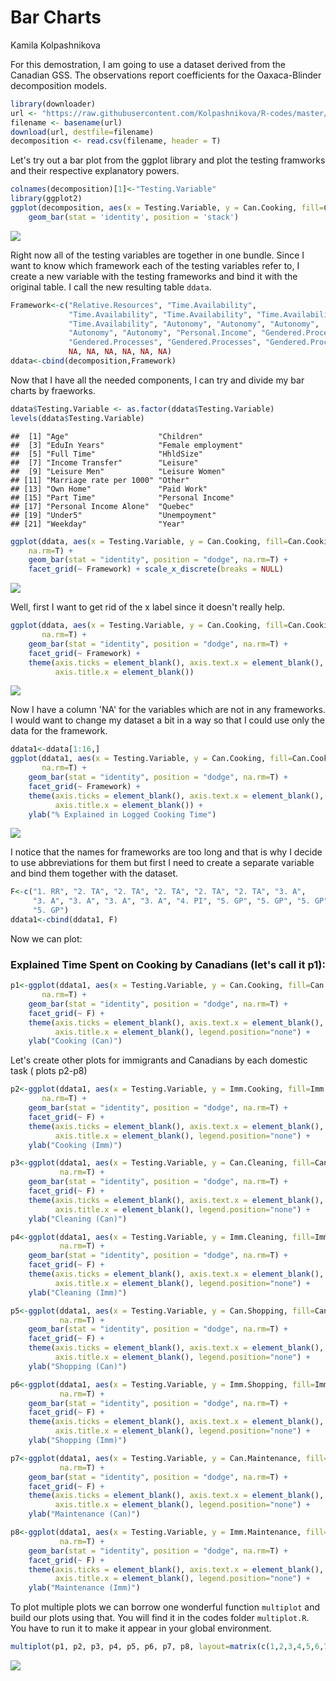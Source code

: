 # Bar Charts
Kamila Kolpashnikova  

For this demostration, I am going to use a dataset derived from the Canadian GSS. The observations report coefficients for the Oaxaca-Blinder decomposition models.


```r
library(downloader) 
url <- "https://raw.githubusercontent.com/Kolpashnikova/R-codes/master/for%20r%20decomposition.csv"
filename <- basename(url)
download(url, destfile=filename)
decomposition <- read.csv(filename, header = T)
```

Let's try out a bar plot from the ggplot library and plot the testing framworks and their respective explanatory powers.


```r
colnames(decomposition)[1]<-"Testing.Variable"
library(ggplot2)
ggplot(decomposition, aes(x = Testing.Variable, y = Can.Cooking, fill=Can.Cooking)) + 
    geom_bar(stat = 'identity', position = 'stack') 
```

![](Bar_Plots_files/figure-html/unnamed-chunk-2-1.png) 
 
Right now all of the testing variables are together in one bundle. Since I want to know which framework each of the testing variables refer to, I create a new variable with the testing frameworks and bind it with the original table. I call the new resulting table `ddata`.


```r
Framework<-c("Relative.Resources", "Time.Availability", 
             "Time.Availability", "Time.Availability", "Time.Availability", 
             "Time.Availability", "Autonomy", "Autonomy", "Autonomy", 
             "Autonomy", "Autonomy", "Personal.Income", "Gendered.Processes", 
             "Gendered.Processes", "Gendered.Processes", "Gendered.Processes", 
             NA, NA, NA, NA, NA, NA)
ddata<-cbind(decomposition,Framework)
```

Now that I have all the needed components, I can try and divide my bar charts by fraeworks.


```r
ddata$Testing.Variable <- as.factor(ddata$Testing.Variable) 
levels(ddata$Testing.Variable)
```

```
##  [1] "Age"                    "Children"              
##  [3] "EduIn Years"            "Female employment"     
##  [5] "Full Time"              "HhldSize"              
##  [7] "Income Transfer"        "Leisure"               
##  [9] "Leisure Men"            "Leisure Women"         
## [11] "Marriage rate per 1000" "Other"                 
## [13] "Own Home"               "Paid Work"             
## [15] "Part Time"              "Personal Income"       
## [17] "Personal Income Alone"  "Quebec"                
## [19] "Under5"                 "Unempoyment"           
## [21] "Weekday"                "Year"
```

```r
ggplot(ddata, aes(x = Testing.Variable, y = Can.Cooking, fill=Can.Cooking), 
    na.rm=T) + 
    geom_bar(stat = "identity", position = "dodge", na.rm=T) + 
    facet_grid(~ Framework) + scale_x_discrete(breaks = NULL)
```

![](Bar_Plots_files/figure-html/unnamed-chunk-4-1.png) 

Well, first I want to get rid of the x label since it doesn't really help.



```r
ggplot(ddata, aes(x = Testing.Variable, y = Can.Cooking, fill=Can.Cooking), 
       na.rm=T) + 
    geom_bar(stat = "identity", position = "dodge", na.rm=T) + 
    facet_grid(~ Framework) + 
    theme(axis.ticks = element_blank(), axis.text.x = element_blank(),
          axis.title.x = element_blank())
```

![](Bar_Plots_files/figure-html/unnamed-chunk-5-1.png) 

Now I have a column 'NA' for the variables which are not in any frameworks. I would want to change my dataset a bit in a way so that I could use only the data for the framework.


```r
ddata1<-ddata[1:16,]
ggplot(ddata1, aes(x = Testing.Variable, y = Can.Cooking, fill=Can.Cooking), 
       na.rm=T) + 
    geom_bar(stat = "identity", position = "dodge", na.rm=T) + 
    facet_grid(~ Framework) + 
    theme(axis.ticks = element_blank(), axis.text.x = element_blank(),
          axis.title.x = element_blank()) +
    ylab("% Explained in Logged Cooking Time")
```

![](Bar_Plots_files/figure-html/unnamed-chunk-6-1.png) 

I notice that the names for frameworks are too long and that is why I decide to use abbreviations for them but first I need to create a separate variable and bind them together with the dataset.


```r
F<-c("1. RR", "2. TA", "2. TA", "2. TA", "2. TA", "2. TA", "3. A",  
     "3. A", "3. A", "3. A", "3. A", "4. PI", "5. GP", "5. GP", "5. GP",
     "5. GP")
ddata1<-cbind(ddata1, F)
```

Now we can plot:

### Explained Time Spent on Cooking by Canadians (let's call it p1):


```r
p1<-ggplot(ddata1, aes(x = Testing.Variable, y = Can.Cooking, fill=Can.Cooking), 
       na.rm=T) +
    geom_bar(stat = "identity", position = "dodge", na.rm=T) + 
    facet_grid(~ F) + 
    theme(axis.ticks = element_blank(), axis.text.x = element_blank(),
          axis.title.x = element_blank(), legend.position="none") +
    ylab("Cooking (Can)") 
```

Let's create other plots for immigrants and Canadians by each domestic task ( plots p2-p8)



```r
p2<-ggplot(ddata1, aes(x = Testing.Variable, y = Imm.Cooking, fill=Imm.Cooking), 
       na.rm=T) +
    geom_bar(stat = "identity", position = "dodge", na.rm=T) + 
    facet_grid(~ F) + 
    theme(axis.ticks = element_blank(), axis.text.x = element_blank(),
          axis.title.x = element_blank(), legend.position="none") +
    ylab("Cooking (Imm)") 

p3<-ggplot(ddata1, aes(x = Testing.Variable, y = Can.Cleaning, fill=Can.Cleaning), 
           na.rm=T) +
    geom_bar(stat = "identity", position = "dodge", na.rm=T) + 
    facet_grid(~ F) + 
    theme(axis.ticks = element_blank(), axis.text.x = element_blank(),
          axis.title.x = element_blank(), legend.position="none") +
    ylab("Cleaning (Can)") 

p4<-ggplot(ddata1, aes(x = Testing.Variable, y = Imm.Cleaning, fill=Imm.Cleaning), 
           na.rm=T) +
    geom_bar(stat = "identity", position = "dodge", na.rm=T) + 
    facet_grid(~ F) + 
    theme(axis.ticks = element_blank(), axis.text.x = element_blank(),
          axis.title.x = element_blank(), legend.position="none") +
    ylab("Cleaning (Imm)") 

p5<-ggplot(ddata1, aes(x = Testing.Variable, y = Can.Shopping, fill=Can.Shopping), 
           na.rm=T) +
    geom_bar(stat = "identity", position = "dodge", na.rm=T) + 
    facet_grid(~ F) + 
    theme(axis.ticks = element_blank(), axis.text.x = element_blank(),
          axis.title.x = element_blank(), legend.position="none") +
    ylab("Shopping (Can)") 

p6<-ggplot(ddata1, aes(x = Testing.Variable, y = Imm.Shopping, fill=Imm.Shopping), 
           na.rm=T) +
    geom_bar(stat = "identity", position = "dodge", na.rm=T) + 
    facet_grid(~ F) + 
    theme(axis.ticks = element_blank(), axis.text.x = element_blank(),
          axis.title.x = element_blank(), legend.position="none") +
    ylab("Shopping (Imm)") 

p7<-ggplot(ddata1, aes(x = Testing.Variable, y = Can.Maintenance, fill=Can.Maintenance), 
           na.rm=T) +
    geom_bar(stat = "identity", position = "dodge", na.rm=T) + 
    facet_grid(~ F) + 
    theme(axis.ticks = element_blank(), axis.text.x = element_blank(),
          axis.title.x = element_blank(), legend.position="none") +
    ylab("Maintenance (Can)") 

p8<-ggplot(ddata1, aes(x = Testing.Variable, y = Imm.Maintenance, fill=Imm.Maintenance), 
           na.rm=T) +
    geom_bar(stat = "identity", position = "dodge", na.rm=T) + 
    facet_grid(~ F) + 
    theme(axis.ticks = element_blank(), axis.text.x = element_blank(),
          axis.title.x = element_blank(), legend.position="none") +
    ylab("Maintenance (Imm)") 
```

To plot multiple plots we can borrow one wonderful function `multiplot` and build our plots using that. You will find it in the codes folder `multiplot.R`. You have to run it to make it appear in your global environment.



```r
multiplot(p1, p2, p3, p4, p5, p6, p7, p8, layout=matrix(c(1,2,3,4,5,6,7,8), nrow=4, byrow=TRUE))
```

![](Bar_Plots_files/figure-html/unnamed-chunk-11-1.png) 
